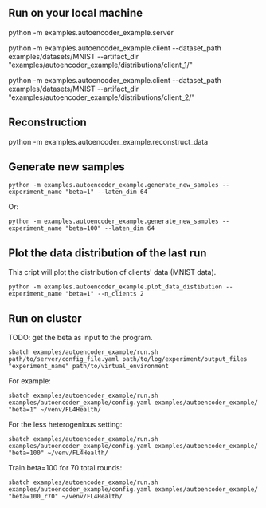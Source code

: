 
## Run on your local machine
python -m examples.autoencoder_example.server 

python -m examples.autoencoder_example.client --dataset_path examples/datasets/MNIST --artifact_dir "examples/autoencoder_example/distributions/client_1/"

python -m examples.autoencoder_example.client --dataset_path examples/datasets/MNIST --artifact_dir "examples/autoencoder_example/distributions/client_2/"

## Reconstruction
python -m examples.autoencoder_example.reconstruct_data

## Generate new samples
```
python -m examples.autoencoder_example.generate_new_samples --experiment_name "beta=1" --laten_dim 64
```
Or:
```
python -m examples.autoencoder_example.generate_new_samples --experiment_name "beta=100" --laten_dim 64
```

## Plot the data distribution of the last run
This cript will plot the distribution of clients' data (MNIST data).

```
python -m examples.autoencoder_example.plot_data_distibution --experiment_name "beta=1" --n_clients 2
```

## Run on cluster
TODO: get the beta as input to the program.
```
sbatch examples/autoencoder_example/run.sh path/to/server/config_file.yaml path/to/log/experiment/output_files  "experiment_name" path/to/virtual_environment
```

For example:
```
sbatch examples/autoencoder_example/run.sh examples/autoencoder_example/config.yaml examples/autoencoder_example/ "beta=1" ~/venv/FL4Health/
```

For the less heterogenious setting:

```
sbatch examples/autoencoder_example/run.sh examples/autoencoder_example/config.yaml examples/autoencoder_example/ "beta=100" ~/venv/FL4Health/
```

Train beta=100 for 70 total rounds:
```
sbatch examples/autoencoder_example/run.sh examples/autoencoder_example/config.yaml examples/autoencoder_example/ "beta=100_r70" ~/venv/FL4Health/
```